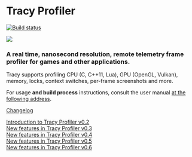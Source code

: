 # Tracy Profiler

[![Build status](https://ci.appveyor.com/api/projects/status/968a88arq06gm3el/branch/master?svg=true)](https://ci.appveyor.com/project/wolfpld/tracy/branch/master)

![](doc/profiler.png)

### A real time, nanosecond resolution, remote telemetry frame profiler for games and other applications.

Tracy supports profiling CPU (C, C++11, Lua), GPU (OpenGL, Vulkan), memory, locks, context switches, per-frame screenshots and more.

For usage **and build process** instructions, consult the user manual [at the following address](https://bitbucket.org/wolfpld/tracy/downloads/tracy.pdf).

[Changelog](NEWS)

[Introduction to Tracy Profiler v0.2](https://www.youtube.com/watch?v=fB5B46lbapc)  
[New features in Tracy Profiler v0.3](https://www.youtube.com/watch?v=3SXpDpDh2Uo)  
[New features in Tracy Profiler v0.4](https://www.youtube.com/watch?v=eAkgkaO8B9o)  
[New features in Tracy Profiler v0.5](https://www.youtube.com/watch?v=P6E7qLMmzTQ)  
[New features in Tracy Profiler v0.6](https://www.youtube.com/watch?v=uJkrFgriuOo)
